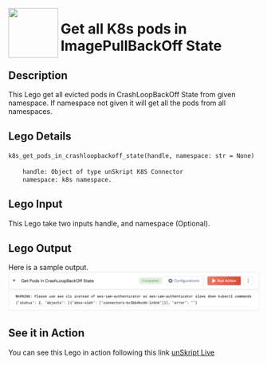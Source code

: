 [<img align="left" src="https://unskript.com/assets/favicon.png" width="100" height="100" style="padding-right: 5px">](https://unskript.com/assets/favicon.png) 
<h1>Get all K8s pods in ImagePullBackOff State </h1>

## Description
This Lego get all evicted pods in CrashLoopBackOff State from given namespace. If namespace not given it will get all the pods from all namespaces.


## Lego Details

    k8s_get_pods_in_crashloopbackoff_state(handle, namespace: str = None)

        handle: Object of type unSkript K8S Connector
        namespace: k8s namespace.

## Lego Input

This Lego take two inputs handle, and namespace (Optional).


## Lego Output
Here is a sample output.
<img src="./1.png">


## See it in Action

You can see this Lego in action following this link [unSkript Live](https://us.app.unskript.io)